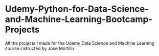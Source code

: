 # Udemy-Python-for-Data-Science-and-Machine-Learning-Bootcamp-Projects
All the projects I made for the Udemy Data Science and Machine Learning course instructed by Jose Mortilla
